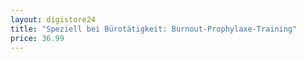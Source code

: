 ```yaml
---
layout: digistore24
title: "Speziell bei Bürotätigkeit: Burnout-Prophylaxe-Training"
price: 36.99
---
```

